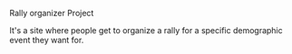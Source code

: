 Rally organizer Project

It's a site where people get to organize a rally for a specific demographic event they want for. 